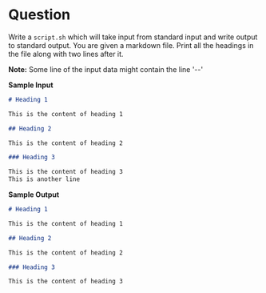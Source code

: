 # Question

Write a `script.sh` which will take input from standard input and write output
to standard output.
You are given a markdown file.
Print all the headings in the file along with two lines after it.

**Note:** Some line of the input data might contain the line '--'

**Sample Input**

```markdown
# Heading 1

This is the content of heading 1

## Heading 2

This is the content of heading 2

### Heading 3

This is the content of heading 3
This is another line
```

**Sample Output**

```markdown
# Heading 1

This is the content of heading 1

## Heading 2

This is the content of heading 2

### Heading 3

This is the content of heading 3
```
